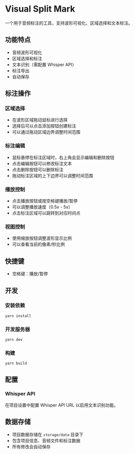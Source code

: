 # Visual Split Mark

一个用于音频标注的工具，支持波形可视化、区域选择和文本标注。

## 功能特点

- 音频波形可视化
- 区域选择和标注
- 文本识别（需配置 Whisper API）
- 标注导出
- 自动保存

## 标注操作

### 区域选择
- 在波形区域拖动鼠标进行选择
- 选择后可以点击添加按钮创建标注
- 可以通过拖动区域边界调整时间范围

### 标注编辑
- 鼠标悬停在标注区域时，右上角会显示编辑和删除按钮
- 点击编辑按钮可以修改标注文本
- 点击删除按钮可以删除标注
- 拖动标注区域的上下边界可以调整时间范围

### 播放控制
- 点击播放按钮或按空格键播放/暂停
- 可以调整播放速度（0.5x - 5x）
- 点击标注区域可以跳转到对应时间点

### 视图控制
- 使用缩放按钮调整波形显示比例
- 可以查看当前的像素/秒比例

## 快捷键

- 空格键：播放/暂停

## 开发

### 安装依赖

```bash
yarn install
```

### 开发服务器

```bash
yarn dev
```

### 构建

```bash
yarn build
```

## 配置

### Whisper API

在项目设置中配置 Whisper API URL 以启用文本识别功能。

## 数据存储

- 项目数据存储在 `storage/data` 目录下
- 包含项目信息、音频文件和标注数据
- 所有修改会自动保存
